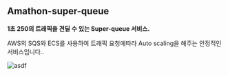 ## Amathon-super-queue

**1초 250의 트래픽을 견딜 수 있는 Super-queue 서비스.**

AWS의 SQS와 ECS를 사용하여 트래픽 요청에따라 Auto scaling을 해주는 안정적인 서비스입니다..

![asdf](https://user-images.githubusercontent.com/37686748/64070152-f68add80-cc95-11e9-8759-1b19863ae68c.png)
